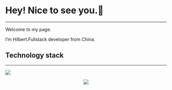 # Hey! Nice to see you.👋

---

Welcome to my page.

I’m Hilbert.Fullstack developer from China.

## Technology stack

---

![](https://activity-graph.herokuapp.com/graph?username=moonerhigh&theme=github)
<div align="center"> <img src="https://visitor-badge.glitch.me/badge?page_id=moonerhigh" /> </div>
